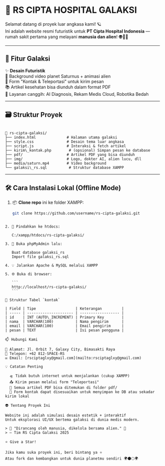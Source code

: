 # 🌌 RS CIPTA HOSPITAL GALAKSI

Selamat datang di proyek luar angkasa kami! 🪐  
Ini adalah website resmi futuristik untuk **PT Cipta Hospital Indonesia** — rumah sakit pertama yang melayani **manusia dan alien**! 👽🧑‍⚕️

---

## 🚀 Fitur Galaksi

✨ **Desain Futuristik**  
🎥 Background video planet Saturnus + animasi alien  
📡 Form "Kontak & Teleportasi" untuk kirim pesan  
📚 Artikel kesehatan bisa diunduh dalam format PDF  
🤖 Layanan canggih: AI Diagnosis, Rekam Medis Cloud, Robotika Bedah

---

## 🗃️ Struktur Proyek

```

📁 rs-cipta-galaksi/
├── index.html              # Halaman utama galaksi
├── style.css               # Desain tema luar angkasa
├── script.js               # Interaksi & fetch artikel
├── kirim\_kontak.php        # (opsional) Simpan pesan ke database
├── pdf/                    # Artikel PDF yang bisa diunduh
├── img/                    # Logo, dokter AI, alien lucu, dll
├── media/saturn.mp4        # Video background
└── galaksi\_rs.sql          # Struktur database XAMPP

````

---

## 🛠️ Cara Instalasi Lokal (Offline Mode)

1. 📦 **Clone repo** ini ke folder XAMPP:
   ```bash
   git clone https://github.com/username/rs-cipta-galaksi.git
````

2. 🚀 Pindahkan ke htdocs:

   C:/xampp/htdocs/rs-cipta-galaksi/

3. 🧠 Buka phpMyAdmin lalu:

   Buat database galaksi_rs
   Import file galaksi_rs.sql

4. 💡 Jalankan Apache & MySQL melalui XAMPP

5. 🌐 Buka di browser:

   ```
   http://localhost/rs-cipta-galaksi/
   ```

🧾 Struktur Tabel `kontak`

| Field | Tipe                  | Keterangan         |
| ----- | --------------------- | ------------------ |
| id    | INT (AUTO\_INCREMENT) | Primary Key        |
| nama  | VARCHAR(100)          | Nama pengirim      |
| email | VARCHAR(100)          | Email pengirim     |
| pesan | TEXT                  | Isi pesan pengguna |

📫 Hubungi Kami

📍 Alamat: Jl. Orbit 7, Galaxy City, Bimasakti Raya
📱 Telepon: +62 812‑SPACE‑RS
✉️ Email: [rsciptaglxy@gmail.com](mailto:rsciptaglxy@gmail.com)

💡 Catatan Penting

  🛸 Tidak butuh internet untuk menjalankan (cukup XAMPP)
  📤 Kirim pesan melalui form "Teleportasi"
  📁 Semua artikel PDF bisa ditemukan di folder pdf/
  🧪 Form kontak dapat disesuaikan untuk menyimpan ke DB atau sekadar kirim lokal

👽 Tentang Proyek Ini

Website ini adalah simulasi desain estetik + interaktif
Untuk eksplorasi UI/UX bertema galaksi di dunia medis modern.

> 💬 "Dirancang oleh manusia, dikelola bersama alien." 👾
> – Tim RS Cipta Galaksi 2025

⭐ Give a Star!

Jika kamu suka proyek ini, beri bintang ya ⭐
Atau fork dan kembangkan untuk dunia planetmu sendiri 🌍🌑🌕🌍
